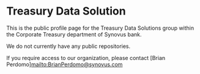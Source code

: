 # Treasury Data Solution
This is the public profile page for the Treasury Data Solutions group within the Corporate Treasury department of Synovus bank.

We do not currently have any public repositories.

If you require access to our organization, please contact [Brian Perdomo]<mailto:BrianPerdomo@synovus.com>
